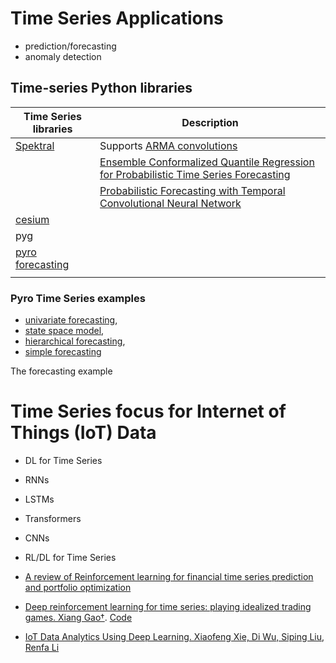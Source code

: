# Time Series Applications

 - prediction/forecasting
 - anomaly detection
 

## Time-series Python libraries

| Time Series libraries                                                    | Description                                                                                                              |
|--------------------------------------------------------------------------|--------------------------------------------------------------------------------------------------------------------------|
| [Spektral](https://github.com/danielegrattarola/spektral)                | Supports [ARMA convolutions](https://arxiv.org/abs/1901.01343)                                                           |
|                                                                          | [Ensemble Conformalized Quantile Regression for Probabilistic Time Series Forecasting](https://arxiv.org/abs/2202.08756) |
|                                                                          | [Probabilistic Forecasting with Temporal Convolutional Neural Network](https://github.com/oneday88/deepTCN)              |
| [cesium]()                                                               |                                                                                                                          |
| pyg                                                                      |                                                                                                                          |
| [pyro forecasting](https://docs.pyro.ai/en/stable/contrib.forecast.html) |                                                                                                                          |
|                                                                          |                                                                                                                          |


### Pyro Time Series examples

 - [univariate forecasting](http://pyro.ai/examples/forecasting_i.html),
 - [state space model](http://pyro.ai/examples/forecasting_ii.html),
 - [hierarchical forecasting](http://pyro.ai/examples/forecasting_iii.html),
 - [simple forecasting](http://pyro.ai/examples/forecast_simple.html) 

The forecasting example
 

# Time Series focus for Internet of Things (IoT) Data



 - DL for Time Series
  - RNNs
  - LSTMs
  - Transformers
  - CNNs
  
 - RL/DL for Time Series
  - [A review of Reinforcement learning for financial time series prediction and portfolio optimization](https://medium.com/journal-of-quantitative-finance/a-review-of-reinforcement-learning-for-financial-time-series-prediction-and-portfolio-optimisation-4cb2e92a23f3)
  - [Deep reinforcement learning for time series: playing idealized trading games. Xiang Gao†](https://arxiv.org/pdf/1803.03916.pdf). [Code](github.com/golsun/deep-RL-time-series)
 
 
 - [IoT Data Analytics Using Deep Learning. Xiaofeng Xie, Di Wu, Siping Liu, Renfa Li](https://arxiv.org/pdf/1708.03854.pdf)
 


